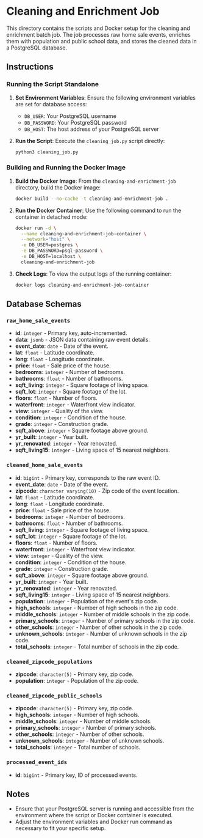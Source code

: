 # Cleaning and Enrichment Job

This directory contains the scripts and Docker setup for the cleaning and enrichment batch job. The job processes raw home sale events, enriches them with population and public school data, and stores the cleaned data in a PostgreSQL database.

## Instructions

### Running the Script Standalone

1. **Set Environment Variables**: Ensure the following environment variables are set for database access:
   - `DB_USER`: Your PostgreSQL username
   - `DB_PASSWORD`: Your PostgreSQL password
   - `DB_HOST`: The host address of your PostgreSQL server

2. **Run the Script**: Execute the `cleaning_job.py` script directly:
   ```bash
   python3 cleaning_job.py
   ```

### Building and Running the Docker Image

1. **Build the Docker Image**: From the `cleaning-and-enrichment-job` directory, build the Docker image:
   ```bash
   docker build --no-cache -t cleaning-and-enrichment-job .
   ```

2. **Run the Docker Container**: Use the following command to run the container in detached mode:
   ```bash
   docker run -d \
     --name cleaning-and-enrichment-job-container \
     --network="host" \
     -e DB_USER=postgres \
     -e DB_PASSWORD=psql-password \
     -e DB_HOST=localhost \
     cleaning-and-enrichment-job
   ```

3. **Check Logs**: To view the output logs of the running container:
   ```bash
   docker logs cleaning-and-enrichment-job-container
   ```
## Database Schemas

### `raw_home_sale_events`

- **id**: `integer` - Primary key, auto-incremented.
- **data**: `jsonb` - JSON data containing raw event details.
- **event_date**: `date` - Date of the event.
- **lat**: `float` - Latitude coordinate.
- **long**: `float` - Longitude coordinate.
- **price**: `float` - Sale price of the house.
- **bedrooms**: `integer` - Number of bedrooms.
- **bathrooms**: `float` - Number of bathrooms.
- **sqft_living**: `integer` - Square footage of living space.
- **sqft_lot**: `integer` - Square footage of the lot.
- **floors**: `float` - Number of floors.
- **waterfront**: `integer` - Waterfront view indicator.
- **view**: `integer` - Quality of the view.
- **condition**: `integer` - Condition of the house.
- **grade**: `integer` - Construction grade.
- **sqft_above**: `integer` - Square footage above ground.
- **yr_built**: `integer` - Year built.
- **yr_renovated**: `integer` - Year renovated.
- **sqft_living15**: `integer` - Living space of 15 nearest neighbors.

### `cleaned_home_sale_events`

- **id**: `bigint` - Primary key, corresponds to the raw event ID.
- **event_date**: `date` - Date of the event.
- **zipcode**: `character varying(10)` - Zip code of the event location.
- **lat**: `float` - Latitude coordinate.
- **long**: `float` - Longitude coordinate.
- **price**: `float` - Sale price of the house.
- **bedrooms**: `integer` - Number of bedrooms.
- **bathrooms**: `float` - Number of bathrooms.
- **sqft_living**: `integer` - Square footage of living space.
- **sqft_lot**: `integer` - Square footage of the lot.
- **floors**: `float` - Number of floors.
- **waterfront**: `integer` - Waterfront view indicator.
- **view**: `integer` - Quality of the view.
- **condition**: `integer` - Condition of the house.
- **grade**: `integer` - Construction grade.
- **sqft_above**: `integer` - Square footage above ground.
- **yr_built**: `integer` - Year built.
- **yr_renovated**: `integer` - Year renovated.
- **sqft_living15**: `integer` - Living space of 15 nearest neighbors.
- **population**: `integer` - Population of the event's zip code.
- **high_schools**: `integer` - Number of high schools in the zip code.
- **middle_schools**: `integer` - Number of middle schools in the zip code.
- **primary_schools**: `integer` - Number of primary schools in the zip code.
- **other_schools**: `integer` - Number of other schools in the zip code.
- **unknown_schools**: `integer` - Number of unknown schools in the zip code.
- **total_schools**: `integer` - Total number of schools in the zip code.

### `cleaned_zipcode_populations`

- **zipcode**: `character(5)` - Primary key, zip code.
- **population**: `integer` - Population of the zip code.

### `cleaned_zipcode_public_schools`

- **zipcode**: `character(5)` - Primary key, zip code.
- **high_schools**: `integer` - Number of high schools.
- **middle_schools**: `integer` - Number of middle schools.
- **primary_schools**: `integer` - Number of primary schools.
- **other_schools**: `integer` - Number of other schools.
- **unknown_schools**: `integer` - Number of unknown schools.
- **total_schools**: `integer` - Total number of schools.

### `processed_event_ids`

- **id**: `bigint` - Primary key, ID of processed events.

## Notes

- Ensure that your PostgreSQL server is running and accessible from the environment where the script or Docker container is executed.
- Adjust the environment variables and Docker run command as necessary to fit your specific setup.
